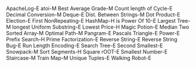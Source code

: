 ApacheLog-E
atoi-M
Best Average Grade-M
Count length of Cycle-E
Decimal Conversion-M
Deque-E
Dist. Between Strings-M
Dot Product-E
Election-E
First NonRepeating-E
HashMap-H
is Power Of 10-E
Largest Tree-M
longest Uniform Substring-E
Lowest Price-H
Magic Potion-E
Median Two Sorted Array-M
Optimal Path-M
Pangram-E
Pascals Triangle-E
Power-E
Prefix Search-H
Prime Factorization-E
Reverse String-E
Reverse String Bug-E
Run Length Encoding-E
Search Tree-E
Second Smallest-E
Snowpack-M
Sort Segments-H
Square rOOT-E
Smallest Number-E
Staircase-M
Train Map-M
Unique Tuples-E
Walking Robot-E